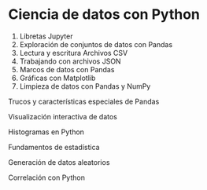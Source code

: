 # Ciencia de datos con Python

1. Libretas Jupyter
2. Exploración de conjuntos de datos con Pandas
3.  Lectura y escritura Archivos CSV
4.  Trabajando con archivos JSON
5.  Marcos de datos con Pandas 
6.  Gráficas con Matplotlib
7.  Limpieza de datos con Pandas y NumPy

Trucos y características especiales de Pandas

Visualización interactiva de datos

Histogramas en Python

Fundamentos de estadística

Generación de datos aleatorios

Correlación con Python